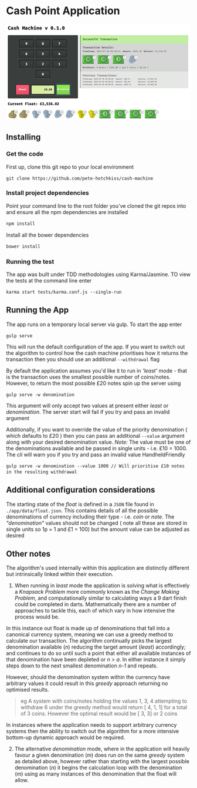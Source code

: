 # Cash Point Application

![alt text](cash-machine-app.png "Cash Machine Application")


## Installing
### Get the code
First up, clone this git repo to your local environment
```
git clone https://github.com/pete-hotchkiss/cash-machine
```

### Install project dependencies
Point your command line to the root folder you've cloned the git repos into and ensure all the npm dependencies are installed
```javascript
npm install
```
Install all the bower dependencies
```javascript
bower install
```

### Running the test
The app was built under TDD methodologies using Karma/Jasmine. TO view the tests at the command line enter
```
karma start tests/karma.conf.js --single-run
```


## Running the App
The app runs on a temporary local server via gulp. To start the app enter
```
gulp serve
```

This will run the default configuration of the app. If you want to switch out the algorithm to control how the cash machine prioritises how it returns the transaction then you should use an additional ```--withdrawal``` flag

By default the application assumes you'd like it to run in _'least'_ mode - that is the transaction uses the smallest possible number of coins/notes. However, to return the most possible £20 notes spin up the server using
```
gulp serve -w denomination
```

This argument will only accept two values at present either _least_ or _denomination_. The server start will fail if you try and pass an invalid argument

Additionally, if you want to override the value of the priority denomination ( which defaults to £20 ) then you can pass an additional ```--value``` argument along with your desired denomination value. *Note:* The value must be one of the denominations available and be passed in single units - i.e. £10 = 1000. The _cli_ will warn you if you try and pass an invalid value HandheldFriendly
```
gulp serve -w denomination --value 1000 // Will prioritise £10 notes in the resulting withdrawal
```

## Additional configuration considerations
The starting state of the _float_ is defined in a ```JSON``` file found in ```./app/data/float.json```. This contains details of all the possible denominations of currency including their type - i.e. _coin_ or _note_. The _"denomination"_ values should not be changed ( note all these are stored in single units so 1p = 1 and £1 = 100) but the amount value can be adjusted as desired  

## Other notes
The algorithm's used internally within this application are distinctly different but intrinsically linked within their execution.

1. When running in _least_ mode the application is solving what is effectively a _Knapsack Problem_ more commonly known as the *_Change Making Problem_*, and computationally similar to calculating ways a 9 dart finish could be completed in darts. Mathematically there are a number of approaches to tackle this, each of which vary in how intensive the process would be.

  In this instance out float is made up of denominations that fall into a canonical currency system, meaning we can use a greedy method to calculate our transaction. The algorithm continually picks the largest denomination available (_n_) reducing the target amount (_least_) accordingly; and continues to do so until such a point that either all available instances of that denomination have been depleted or _n > a_. In either instance it simply steps down to the next smallest denomination _n-1_ and repeats.

  However, should the denomination system within the currency have arbitrary values it could result in this _greedy_ approach returning no optimised results.

  > eg A system with coins/notes holding the values 1, 3, 4 attempting to withdraw 6 under the greedy method would return [ 4, 1, 1] for a total of 3 coins. However the optimal result would be [ 3, 3] or 2 coins

  In instances where the application needs to support arbitrary currency systems then the ability to switch out the algorithm for a more intensive bottom-up dynamic approach would be required.

2. The alternative _denomination_ mode, where in the application will heavily favour a given denomination (_m_) does run on the same _greedy_ system as detailed above, however rather than starting with the largest possible denomination (_n_) it begins the calculation loop with the denomination (_m_) using as many instances of this denomination that the float will allow.

